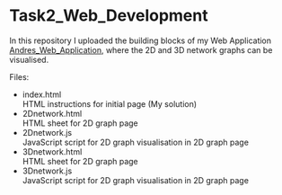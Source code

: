 # Task2_Web_Development

In this repository I uploaded the building blocks of my Web Application [Andres_Web_Application](https://andresagdt515.github.io/Task2_Web_Development/), where the 2D and 3D network graphs can be visualised.

Files:
- index.html <br />
HTML instructions for initial page (My solution)
- 2Dnetwork.html <br />
HTML sheet for 2D graph page
- 2Dnetwork.js <br />
JavaScript script for 2D graph visualisation in 2D graph page
- 3Dnetwork.html <br />
HTML sheet for 2D graph page
- 3Dnetwork.js <br />
JavaScript script for 2D graph visualisation in 2D graph page